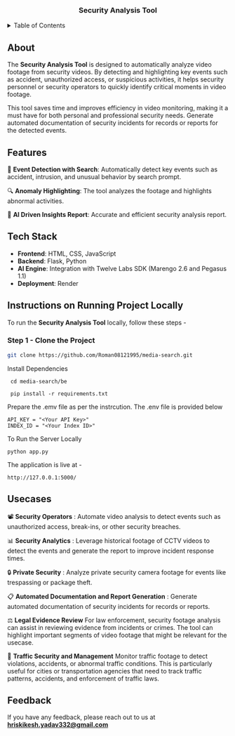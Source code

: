 <br />
<div align="center">
  <h3 align="center">Security Analysis Tool</h3>
</div>

<details>
  <summary>Table of Contents</summary>
  <ol>
    <li><a href="#about">About</a></li>
    <li><a href="#features">Features</a></li>
    <li><a href="#tech-stack">Tech Stack</a></li>
    <li><a href="#instructions-on-running-project-locally">Instructions on Running Project Locally</a></li>
    <li><a href="#use-cases">Use Cases</a></li>
    <li><a href="#feedback">Feedback</a></li>
  </ol>
</details>


## About

The **Security Analysis Tool** is designed to automatically analyze video footage from security videos. By detecting and highlighting key events such as accident, unauthorized access, or suspicious activities, it helps security personnel or security operators to quickly identify critical moments in video footage. 

This tool saves time and improves efficiency in video monitoring, making it a must have for both personal and professional security needs. Generate automated documentation of security incidents for records or reports for the detected events.

## Features

🎯 **Event Detection with Search**: Automatically detect key events such as accident, intrusion, and unusual behavior by search prompt.

🔍 **Anomaly Highlighting**: The tool analyzes the footage and highlights abnormal activities.

🧠 **AI Driven Insights Report**: Accurate and efficient security analysis report.

## Tech Stack

- **Frontend**: HTML, CSS, JavaScript
- **Backend**: Flask, Python
- **AI Engine**: Integration with Twelve Labs SDK (Marengo 2.6 and Pegasus 1.1)
- **Deployment**: Render

## Instructions on Running Project Locally

To run the **Security Analysis Tool** locally, follow these steps -

### Step 1 - Clone the Project

```bash
git clone https://github.com/Roman08121995/media-search.git
```

Install Dependencies

```
 cd media-search/be
 
 pip install -r requirements.txt
```

Prepare the .emv file as per the instrcution. The .env file is provided below

```
API_KEY = "<Your API Key>"
INDEX_ID = "<Your Index ID>"
```

To Run the Server Locally

```
python app.py
```

The application is live at -

```
http://127.0.0.1:5000/
```

## Usecases

📽️ **Security Operators** : Automate video analysis to detect events such as unauthorized access, break-ins, or other security breaches.

📊 **Security Analytics** : Leverage historical footage of CCTV videos to detect the events and generate the report to improve incident response times.

🔒 **Private Security** : Analyze private security camera footage for events like trespassing or package theft.

📋 **Automated Documentation and Report Generation** :
Generate automated documentation of security incidents for records or reports.

⚖️ **Legal Evidence Review**
For law enforcement, security footage analysis can assist in reviewing evidence from incidents or crimes. The tool can highlight important segments of video footage that might be relevant for the usecase.

🚗 **Traffic Security and Management**
Monitor traffic footage to detect violations, accidents, or abnormal traffic conditions. This is particularly useful for cities or transportation agencies that need to track traffic patterns, accidents, and enforcement of traffic laws.

## Feedback

If you have any feedback, please reach out to us at **hriskikesh.yadav332@gmail.com**
